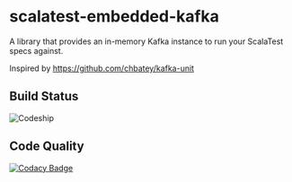 # scalatest-embedded-kafka
A library that provides an in-memory Kafka instance to run your ScalaTest specs against.

Inspired by https://github.com/chbatey/kafka-unit


## Build Status

![Codeship](https://codeship.com/projects/f3a53210-021d-0133-d900-2e03a244558b/status?branch=master)

## Code Quality

[![Codacy Badge](https://www.codacy.com/project/badge/c7b26292335d4331b49a81317884dd17)](https://www.codacy.com/app/emanuele-blanco/scalatest-embedded-kafka)
